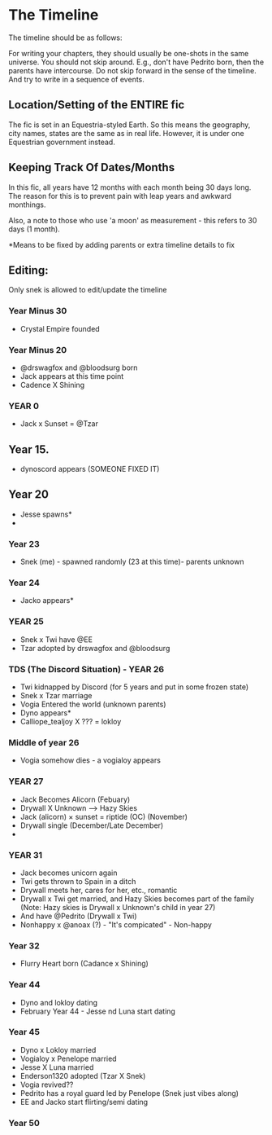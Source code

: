 # The Timeline
The timeline should be as follows:

For writing your chapters, they should usually be one-shots in the same universe. You should not skip around. E.g., don't have Pedrito born, then the parents have intercourse. Do not skip forward in the sense of the timeline. And try to write in a sequence of events.

## Location/Setting of the ENTIRE fic

The fic is set in an Equestria-styled Earth. So this means the geography, city names, states are the same as in real life. However, it is under one Equestrian government instead.

## Keeping Track Of Dates/Months

In this fic, all years have 12 months with each month being 30 days long. The reason for this is to prevent pain with leap years and awkward monthings.

Also, a note to those who use 'a moon' as measurement - this refers to 30 days (1 month).


*Means to be fixed by adding parents or extra timeline details to fix

## Editing:
Only snek is allowed to edit/update the timeline

### Year Minus 30

- Crystal Empire founded

### Year Minus 20

- @drswagfox and @bloodsurg born
- Jack appears at this time point
- Cadence X Shining

### YEAR 0

- Jack x Sunset = @Tzar


## Year 15.
- dynoscord appears (SOMEONE FIXED IT)

## Year 20
- Jesse spawns*
- 
### Year 23
- Snek (me) - spawned randomly (23 at this time)- parents unknown

### Year 24
- Jacko appears*

### YEAR 25

- Snek x Twi have @EE
- Tzar adopted by drswagfox and @bloodsurg

### TDS (The Discord Situation) - YEAR 26

- Twi kidnapped by Discord (for 5 years and put in some frozen state)
- Snek x Tzar marriage
- Vogia Entered the world (unknown parents)
- Dyno appears*
- Calliope_tealjoy X ??? = lokloy

### Middle of year 26

- Vogia somehow dies - a vogialoy appears

### YEAR 27
- Jack Becomes Alicorn (Febuary)
- Drywall X Unknown --> Hazy Skies
- Jack (alicorn) × sunset = riptide (OC) (November)
- Drywall single (December/Late December)
- 
### YEAR 31
- Jack becomes unicorn again
- Twi gets thrown to Spain in a ditch
- Drywall meets her, cares for her, etc., romantic
- Drywall x Twi get married, and Hazy Skies becomes part of the family (Note: Hazy skies is Drywall x Unknown's child in year 27)
- And have @Pedrito (Drywall x Twi)
- Nonhappy x @anoax (?) - "It's compicated" - Non-happy

### Year 32

- Flurry Heart born (Cadance x Shining)

### Year 44

- Dyno and lokloy dating
- February Year 44 - Jesse nd Luna start dating

### Year 45

- Dyno x Lokloy married
- Vogialoy x Penelope  married
- Jesse X Luna married
- Enderson1320 adopted (Tzar X Snek)
- Vogia revived??
- Pedrito has a royal guard led by Penelope  (Snek just vibes along)
- EE and Jacko start flirting/semi dating


### Year 50

